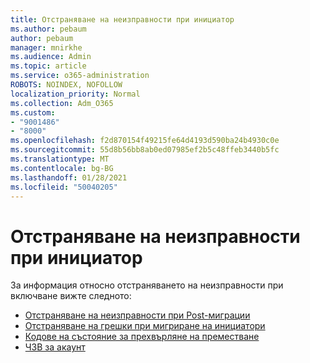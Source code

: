 ```yaml
---
title: Отстраняване на неизправности при инициатор
ms.author: pebaum
author: pebaum
manager: mnirkhe
ms.audience: Admin
ms.topic: article
ms.service: o365-administration
ROBOTS: NOINDEX, NOFOLLOW
localization_priority: Normal
ms.collection: Adm_O365
ms.custom:
- "9001486"
- "8000"
ms.openlocfilehash: f2d870154f49215fe64d4193d590ba24b4930c0e
ms.sourcegitcommit: 55d8b56bb8ab0ed07985ef2b5c48ffeb3440b5fc
ms.translationtype: MT
ms.contentlocale: bg-BG
ms.lasthandoff: 01/28/2021
ms.locfileid: "50040205"
---
```

# <a name="mover-troubleshooting"></a>Отстраняване на неизправности при инициатор

За информация относно отстраняването на неизправности при включване вижте следното:

- [Отстраняване на неизправности при Post-миграции](https://docs.microsoft.com/sharepointmigration/mover-post-migration-troubleshooting)  
- [Отстраняване на грешки при мигриране на инициатори](https://docs.microsoft.com/sharepointmigration/mover-error-faq)  
- [Кодове на състояние за прехвърляне на преместване](https://docs.microsoft.com/sharepointmigration/mover-transfer-status-codes)
- [ЧЗВ за акаунт](https://docs.microsoft.com/sharepointmigration/mover-account-faq)
